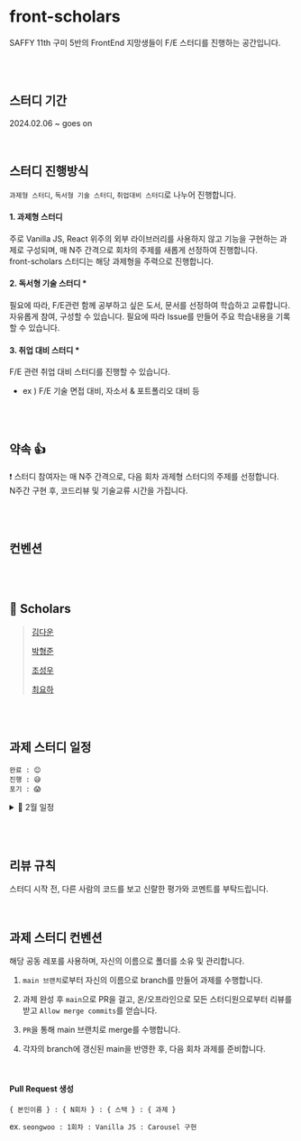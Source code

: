 # front-scholars
SAFFY 11th 구미 5반의 FrontEnd 지망생들이 F/E 스터디를 진행하는 공간입니다.

<br/><br/>

## 스터디 기간
2024.02.06 ~ goes on

<br/>

## 스터디 진행방식
`과제형 스터디`, `독서형 기술 스터디`, `취업대비 스터디`로 나누어 진행합니다.

#### 1. 과제형 스터디 
주로 Vanilla JS, React 위주의 외부 라이브러리를 사용하지 않고 기능을 구현하는 과제로 구성되며, 매 N주 간격으로 회차의 주제를 새롭게 선정하여 진행합니다. <br/>
front-scholars 스터디는 해당 과제형을 주력으로 진행합니다.<br/>

#### 2. 독서형 기술 스터디 *
필요에 따라, F/E관련 함께 공부하고 싶은 도서, 문서를 선정하여 학습하고 교류합니다. 자유롭게 참여, 구성할 수 있습니다. 필요에 따라 Issue를 만들어 주요 학습내용을 기록할 수 있습니다.

#### 3. 취업 대비 스터디 *
F/E 관련 취업 대비 스터디를 진행할 수 있습니다.<br>
- ex ) F/E 기술 면접 대비, 자소서 & 포트폴리오 대비 등

<br/><br/>

## 약속 👍
❗ 스터디 참여자는 매 N주 간격으로, 다음 회차 과제형 스터디의 주제를 선정합니다. <br/> N주간 구현 후, 코드리뷰 및 기술교류 시간을 가집니다.

<br/><br/>





## 컨벤션

<br/><br/>

## 👥 Scholars
> [김다운](https://github.com/kimdw524)
> 
> [박형준](https://github.com/brobac)
> 
> [조성우](https://github.com/ABizCho)
> 
> [최요하](https://github.com/yh-project)

<br/><br/>

## 과제 스터디 일정
```
완료 : 😊
진행 : 😅
포기 : 😱
```
<details><summary>📎 2월 일정</summary>

|회차|김다운|박형준|조성우|최요하|기간|Ref|비고|
|:---:|:---:|:---:|:---:|:---:|:---:|:---:|:---:|
|**5회차** <br>`javascript`: <br>Carousel 구현|😅<br>[바로가기]()|😅<br>[바로가기]()|😅<br>[바로가기]()|😅<br>[바로가기]()|24.02.06 ~ 02.20| [부트스트랩 Carousel Docs](https://getbootstrap.kr/docs/5.0/components/carousel/)|-|


</details>

<br/><br/>

## 리뷰 규칙
스터디 시작 전, 다른 사람의 코드를 보고 신랄한 평가와 코멘트를 부탁드립니다.

<br/>

## 과제 스터디 컨벤션
해당 공동 레포를 사용하며, 자신의 이름으로 폴더를 소유 및 관리합니다.
<br/>

1. `main 브랜치`로부터 자신의 이름으로 branch를 만들어 과제를 수행합니다.

2. 과제 완성 후 `main`으로 PR을 걸고, 온/오프라인으로 모든 스터디원으로부터 리뷰를 받고 `Allow merge commits`를 얻습니다.
3. `PR`을 통해 main 브랜치로 merge를 수행합니다.
4. 각자의 branch에 갱신된 main을 반영한 후, 다음 회차 과제를 준비합니다.

<br/>

#### Pull Request 생성  
`{ 본인이름 } : { N회차 } : { 스택 } : { 과제 }` <br/>

ex. `seongwoo : 1회차 : Vanilla JS : Carousel 구현`


